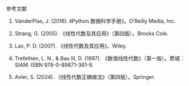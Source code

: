 参考文献

1.  VanderPlas, J. (2016). 《Python 数据科学手册》。O’Reilly Media, Inc.

1.  Strang, G. (2005). 《线性代数及其应用》（第四版）。Brooks Cole.

1.  Lax, P. D. (2007). 《线性代数及其应用》。Wiley.

1.  Trefethen, L. N., & Bau III, D. (1997). 《数值线性代数》（第一版）。费城：SIAM. ISBN 978-0-89871-361-9.

1.  Axler, S. (2024). 《线性代数正确做法》（第四版）。Springer.
